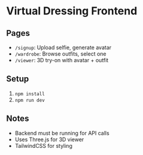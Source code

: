 # Virtual Dressing Frontend

## Pages
- `/signup`: Upload selfie, generate avatar
- `/wardrobe`: Browse outfits, select one
- `/viewer`: 3D try-on with avatar + outfit

## Setup
1. `npm install`
2. `npm run dev`

## Notes
- Backend must be running for API calls
- Uses Three.js for 3D viewer
- TailwindCSS for styling
